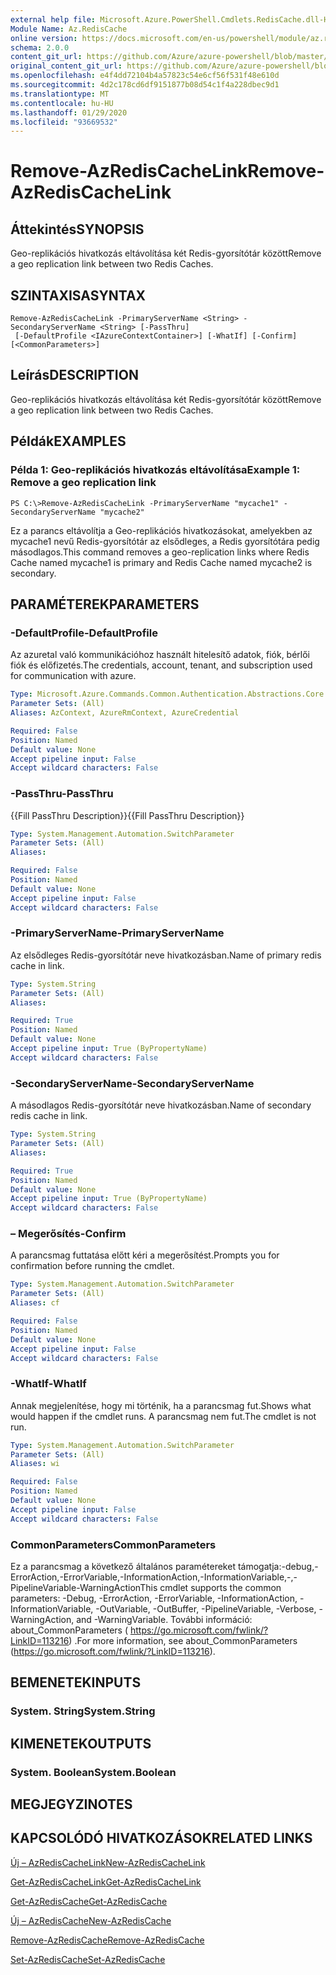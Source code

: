 ```yaml
---
external help file: Microsoft.Azure.PowerShell.Cmdlets.RedisCache.dll-Help.xml
Module Name: Az.RedisCache
online version: https://docs.microsoft.com/en-us/powershell/module/az.rediscache/remove-azrediscachelink
schema: 2.0.0
content_git_url: https://github.com/Azure/azure-powershell/blob/master/src/RedisCache/RedisCache/help/Remove-AzRedisCacheLink.md
original_content_git_url: https://github.com/Azure/azure-powershell/blob/master/src/RedisCache/RedisCache/help/Remove-AzRedisCacheLink.md
ms.openlocfilehash: e4f4dd72104b4a57823c54e6cf56f531f48e610d
ms.sourcegitcommit: 4d2c178cd6df9151877b08d54c1f4a228dbec9d1
ms.translationtype: MT
ms.contentlocale: hu-HU
ms.lasthandoff: 01/29/2020
ms.locfileid: "93669532"
---
```

# <span data-ttu-id="273c5-101">Remove-AzRedisCacheLink</span><span class="sxs-lookup"><span data-stu-id="273c5-101">Remove-AzRedisCacheLink</span></span>

## <span data-ttu-id="273c5-102">Áttekintés</span><span class="sxs-lookup"><span data-stu-id="273c5-102">SYNOPSIS</span></span>
<span data-ttu-id="273c5-103">Geo-replikációs hivatkozás eltávolítása két Redis-gyorsítótár között</span><span class="sxs-lookup"><span data-stu-id="273c5-103">Remove a geo replication link between two Redis Caches.</span></span>

## <span data-ttu-id="273c5-104">SZINTAXISA</span><span class="sxs-lookup"><span data-stu-id="273c5-104">SYNTAX</span></span>

```
Remove-AzRedisCacheLink -PrimaryServerName <String> -SecondaryServerName <String> [-PassThru]
 [-DefaultProfile <IAzureContextContainer>] [-WhatIf] [-Confirm] [<CommonParameters>]
```

## <span data-ttu-id="273c5-105">Leírás</span><span class="sxs-lookup"><span data-stu-id="273c5-105">DESCRIPTION</span></span>
<span data-ttu-id="273c5-106">Geo-replikációs hivatkozás eltávolítása két Redis-gyorsítótár között</span><span class="sxs-lookup"><span data-stu-id="273c5-106">Remove a geo replication link between two Redis Caches.</span></span>

## <span data-ttu-id="273c5-107">Példák</span><span class="sxs-lookup"><span data-stu-id="273c5-107">EXAMPLES</span></span>

### <span data-ttu-id="273c5-108">Példa 1: Geo-replikációs hivatkozás eltávolítása</span><span class="sxs-lookup"><span data-stu-id="273c5-108">Example 1: Remove a geo replication link</span></span>
```
PS C:\>Remove-AzRedisCacheLink -PrimaryServerName "mycache1" -SecondaryServerName "mycache2"
```

<span data-ttu-id="273c5-109">Ez a parancs eltávolítja a Geo-replikációs hivatkozásokat, amelyekben az mycache1 nevű Redis-gyorsítótár az elsődleges, a Redis gyorsítótára pedig másodlagos.</span><span class="sxs-lookup"><span data-stu-id="273c5-109">This command removes a geo-replication links where Redis Cache named mycache1 is primary and Redis Cache named mycache2 is secondary.</span></span>

## <span data-ttu-id="273c5-110">PARAMÉTEREK</span><span class="sxs-lookup"><span data-stu-id="273c5-110">PARAMETERS</span></span>

### <span data-ttu-id="273c5-111">-DefaultProfile</span><span class="sxs-lookup"><span data-stu-id="273c5-111">-DefaultProfile</span></span>
<span data-ttu-id="273c5-112">Az azuretal való kommunikációhoz használt hitelesítő adatok, fiók, bérlői fiók és előfizetés.</span><span class="sxs-lookup"><span data-stu-id="273c5-112">The credentials, account, tenant, and subscription used for communication with azure.</span></span>

```yaml
Type: Microsoft.Azure.Commands.Common.Authentication.Abstractions.Core.IAzureContextContainer
Parameter Sets: (All)
Aliases: AzContext, AzureRmContext, AzureCredential

Required: False
Position: Named
Default value: None
Accept pipeline input: False
Accept wildcard characters: False
```

### <span data-ttu-id="273c5-113">-PassThru</span><span class="sxs-lookup"><span data-stu-id="273c5-113">-PassThru</span></span>
<span data-ttu-id="273c5-114">{{Fill PassThru Description}}</span><span class="sxs-lookup"><span data-stu-id="273c5-114">{{Fill PassThru Description}}</span></span>

```yaml
Type: System.Management.Automation.SwitchParameter
Parameter Sets: (All)
Aliases:

Required: False
Position: Named
Default value: None
Accept pipeline input: False
Accept wildcard characters: False
```

### <span data-ttu-id="273c5-115">-PrimaryServerName</span><span class="sxs-lookup"><span data-stu-id="273c5-115">-PrimaryServerName</span></span>
<span data-ttu-id="273c5-116">Az elsődleges Redis-gyorsítótár neve hivatkozásban.</span><span class="sxs-lookup"><span data-stu-id="273c5-116">Name of primary redis cache in link.</span></span>

```yaml
Type: System.String
Parameter Sets: (All)
Aliases:

Required: True
Position: Named
Default value: None
Accept pipeline input: True (ByPropertyName)
Accept wildcard characters: False
```

### <span data-ttu-id="273c5-117">-SecondaryServerName</span><span class="sxs-lookup"><span data-stu-id="273c5-117">-SecondaryServerName</span></span>
<span data-ttu-id="273c5-118">A másodlagos Redis-gyorsítótár neve hivatkozásban.</span><span class="sxs-lookup"><span data-stu-id="273c5-118">Name of secondary redis cache in link.</span></span>

```yaml
Type: System.String
Parameter Sets: (All)
Aliases:

Required: True
Position: Named
Default value: None
Accept pipeline input: True (ByPropertyName)
Accept wildcard characters: False
```

### <span data-ttu-id="273c5-119">– Megerősítés</span><span class="sxs-lookup"><span data-stu-id="273c5-119">-Confirm</span></span>
<span data-ttu-id="273c5-120">A parancsmag futtatása előtt kéri a megerősítést.</span><span class="sxs-lookup"><span data-stu-id="273c5-120">Prompts you for confirmation before running the cmdlet.</span></span>

```yaml
Type: System.Management.Automation.SwitchParameter
Parameter Sets: (All)
Aliases: cf

Required: False
Position: Named
Default value: None
Accept pipeline input: False
Accept wildcard characters: False
```

### <span data-ttu-id="273c5-121">-WhatIf</span><span class="sxs-lookup"><span data-stu-id="273c5-121">-WhatIf</span></span>
<span data-ttu-id="273c5-122">Annak megjelenítése, hogy mi történik, ha a parancsmag fut.</span><span class="sxs-lookup"><span data-stu-id="273c5-122">Shows what would happen if the cmdlet runs.</span></span>
<span data-ttu-id="273c5-123">A parancsmag nem fut.</span><span class="sxs-lookup"><span data-stu-id="273c5-123">The cmdlet is not run.</span></span>

```yaml
Type: System.Management.Automation.SwitchParameter
Parameter Sets: (All)
Aliases: wi

Required: False
Position: Named
Default value: None
Accept pipeline input: False
Accept wildcard characters: False
```

### <span data-ttu-id="273c5-124">CommonParameters</span><span class="sxs-lookup"><span data-stu-id="273c5-124">CommonParameters</span></span>
<span data-ttu-id="273c5-125">Ez a parancsmag a következő általános paramétereket támogatja:-debug,-ErrorAction,-ErrorVariable,-InformationAction,-InformationVariable,-,-PipelineVariable-WarningAction</span><span class="sxs-lookup"><span data-stu-id="273c5-125">This cmdlet supports the common parameters: -Debug, -ErrorAction, -ErrorVariable, -InformationAction, -InformationVariable, -OutVariable, -OutBuffer, -PipelineVariable, -Verbose, -WarningAction, and -WarningVariable.</span></span> <span data-ttu-id="273c5-126">További információ: about_CommonParameters ( https://go.microsoft.com/fwlink/?LinkID=113216) .</span><span class="sxs-lookup"><span data-stu-id="273c5-126">For more information, see about_CommonParameters (https://go.microsoft.com/fwlink/?LinkID=113216).</span></span>

## <span data-ttu-id="273c5-127">BEMENETEK</span><span class="sxs-lookup"><span data-stu-id="273c5-127">INPUTS</span></span>

### <span data-ttu-id="273c5-128">System. String</span><span class="sxs-lookup"><span data-stu-id="273c5-128">System.String</span></span>

## <span data-ttu-id="273c5-129">KIMENETEK</span><span class="sxs-lookup"><span data-stu-id="273c5-129">OUTPUTS</span></span>

### <span data-ttu-id="273c5-130">System. Boolean</span><span class="sxs-lookup"><span data-stu-id="273c5-130">System.Boolean</span></span>

## <span data-ttu-id="273c5-131">MEGJEGYZI</span><span class="sxs-lookup"><span data-stu-id="273c5-131">NOTES</span></span>

## <span data-ttu-id="273c5-132">KAPCSOLÓDÓ HIVATKOZÁSOK</span><span class="sxs-lookup"><span data-stu-id="273c5-132">RELATED LINKS</span></span>

[<span data-ttu-id="273c5-133">Új – AzRedisCacheLink</span><span class="sxs-lookup"><span data-stu-id="273c5-133">New-AzRedisCacheLink</span></span>](./New-AzRedisCacheLink.md)

[<span data-ttu-id="273c5-134">Get-AzRedisCacheLink</span><span class="sxs-lookup"><span data-stu-id="273c5-134">Get-AzRedisCacheLink</span></span>](./Get-AzRedisCacheLink.md)

[<span data-ttu-id="273c5-135">Get-AzRedisCache</span><span class="sxs-lookup"><span data-stu-id="273c5-135">Get-AzRedisCache</span></span>](./Get-AzRedisCache.md)

[<span data-ttu-id="273c5-136">Új – AzRedisCache</span><span class="sxs-lookup"><span data-stu-id="273c5-136">New-AzRedisCache</span></span>](./New-AzRedisCache.md)

[<span data-ttu-id="273c5-137">Remove-AzRedisCache</span><span class="sxs-lookup"><span data-stu-id="273c5-137">Remove-AzRedisCache</span></span>](./Remove-AzRedisCache.md)

[<span data-ttu-id="273c5-138">Set-AzRedisCache</span><span class="sxs-lookup"><span data-stu-id="273c5-138">Set-AzRedisCache</span></span>](./Set-AzRedisCache.md)